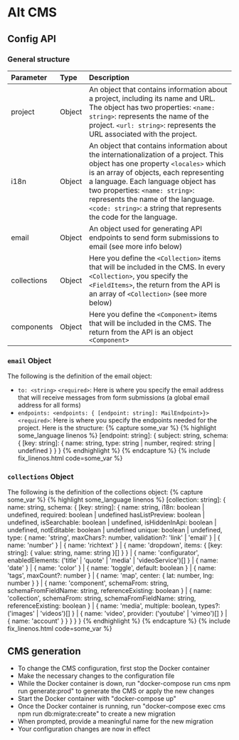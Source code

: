 # Alt CMS

## Config API

### General structure

| Parameter    | Type              | Description |
|:-------------|:------------------|:------------|
| project      | Object            | An object that contains information about a project, including its name and URL. The object has two properties: `<name: string>`: represents the name of the project. `<url: string>`: represents the URL associated with the project. |
| i18n | Object  | An object that contains information about the internationalization of a project. This object has one property `<locales>` which is an array of objects, each representing a language. Each language object has two properties: `<name: string>`: represents the name of the language. `<code: string>`: a string that represents the code for the language. |
| email           | Object     | An object used for generating API endpoints to send form submissions to email (see more info below) |
| collections           | Object | Here you define the `<Collection>` items that will be included in the CMS. In every `<Collection>`, you specify the `<FieldItems>`, the return from the API is an array of `<Collection>` (see more below)|
| components | Object | Here you define the `<Component>` items that will be included in the CMS. The return from the API is an object `<Component>` |


### `email` Object
The following is the definition of the email object:
- `to: <string>` `<required>`: Here is where you specify the email address that will receive messages from form submissions (a global email address for all forms)
- `endpoints: <endpoints: { [endpoint: string]: MailEndpoint>}> <required>`: Here is where you specify the endpoints needed for the project. Here is the structure:
{% capture some_var %}
{% highlight some_language linenos %}
[endpoint: string]: {
    subject: string,
    schema: {
        [key: string]: {
            name: string,
            type: string | number,
            reqired: string | undefined
        }
    }
}
{% endhighlight %}
{% endcapture %}
{% include fix_linenos.html code=some_var %}


### `collections` Object
The following is the definition of the collections object:
{% capture some_var %}
{% highlight some_language linenos %}
[collection: string]: {
    name: string,
    schema: {
        [key: string]: {
            name: string,
            i18n: boolean | undefined,
            required: boolean | undefined
            hasListPreview: boolean | undefined,
            isSearchable: boolean | undefined,
            isHiddenInApi: boolean | undefined,
            notEditable: boolean | undefined
            unique: boolean | undefined,
            type: {
                name: 'string',
                maxChars?: number,
                validation?: 'link' | 'email'
            } | {
                name: 'number'
            } | {
                name: 'richtext'
            } | {
                name: 'dropdown',
                items: {
                    [key: string]: {
                        value: string,
                        name: string
                    }[]
                }
            } | {
                name: 'configurator',
                enabledElements: ('title' | 'quote' | 'media' | 'videoService')[]
            } | {
                name: 'date'
            } | {
                name: 'color'
            } | {
                name: 'toggle',
                default: boolean
            } | {
                name: 'tags',
                maxCount?: number
            } | {
                name: 'map',
                center: {
                    lat: number,
                    lng: number
                }
            } | {
                name: 'component',
                schemaFrom: string,
                schemaFromFieldName: string,
                referenceExisting: boolean
            } | {
                name: 'collection',
                schemaFrom: string,
                schemaFromFieldName: string,
                referenceExisting: boolean
            } | {
                name: 'media',
                multiple: boolean,
                types?: ('images' | 'videos')[]
            } | {
                name: 'video',
                provider: ('youtube' | 'vimeo')[]
            } | {
                name: 'account'
            }
            }
        }
    }
}
{% endhighlight %}
{% endcapture %}
{% include fix_linenos.html code=some_var %}

## CMS generation
- To change the CMS configuration, first stop the Docker container
- Make the necessary changes to the configuration file
- While the Docker container is down, run "docker-compose run cms npm run generate:prod" to generate the CMS or apply the new changes
- Start the Docker container with "docker-compose up"
- Once the Docker container is running, run "docker-compose exec cms npm run db:migrate:create" to create a new migration
- When prompted, provide a meaningful name for the new migration
- Your configuration changes are now in effect
